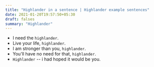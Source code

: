```yaml
---
title: "Highlander in a sentence | Highlander example sentences"
date: 2021-01-20T19:57:50+05:30
draft: falses
summary: "Highlander"
---
```

- I need the `highlander`.
- Live your life, `highlander`.
- I am stronger than you, `highlander`.
- You'll have no need for that, `highlander`.
- `Highlander` -- i had hoped it would be you.
                 
